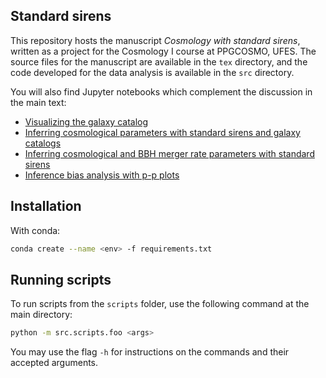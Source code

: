 ## Standard sirens

This repository hosts the manuscript _Cosmology with standard sirens_, written as a project for the Cosmology I course at PPGCOSMO, UFES. The source files for the manuscript are available in the `tex` directory, and the code developed for the data analysis is available in the `src` directory.

You will also find Jupyter notebooks which complement the discussion in the main text:

- [Visualizing the galaxy catalog](./src/visualize_catalog.ipynb)
- [Inferring cosmological parameters with standard sirens and galaxy catalogs](./src/inference_with_galaxy_catalogs.ipynb)
- [Inferring cosmological and BBH merger rate parameters with standard sirens](./src/inference_with_merger_rate_prior.ipynb)
- [Inference bias analysis with p-p plots](./src/pp_analysis.ipynb)

## Installation

With conda:

```bash
conda create --name <env> -f requirements.txt
```

## Running scripts

To run scripts from the `scripts` folder, use the following command at the main directory:

```bash
python -m src.scripts.foo <args>
```

You may use the flag `-h` for instructions on the commands and their accepted arguments.
